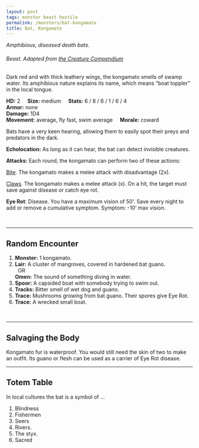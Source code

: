 ```yaml
---
layout: post
tags: monster beast hostile
permalink: /monsters/bat-kongamato
title: Bat, Kongamato
---
```


*Amphibious, diseased death bats.*

###### Beast. Adapted from [the Creature Compendium](https://www.drivethrurpg.com/product/147588/CC1-Creature-Compendium)

Dark red and with thick leathery wings, the kongamato smells of swamp water. Its amphibious nature explains its name, which means “boat toppler” in the local tongue.

**HD:** 2  &nbsp; &nbsp;  **Size:** medium &nbsp; &nbsp; **Stats:** 6 / 8 / 6 / 1 / 6 / 4  <br>
**Armor:** none <br>
**Damage:** 1D4 <br>
**Movement:** average, fly fast, swim average &nbsp; &nbsp; **Morale:** coward <br>

Bats have a very keen hearing, allowing them to easily spot their preys and predators in the dark.

**Echolocation:** As long as it can hear, the bat can detect invisible creatures.

**Attacks:** Each round, the kongamato can perform two of these actions:

<ins>Bite</ins>. The kongamato makes a melee attack with disadvantage (2x). 

<ins>Claws</ins>.  The kongamato makes a melee attack (x). On a hit, the target must save against disease or catch eye rot.

<span class="alchemy"> **Eye Rot**: Disease. You have a maximum vision of 50'. Save every night to add or remove a cumulative symptom. Symptom: -10’ max vision. </span>

<br>

---

## Random Encounter

1. **Monster:** 1 kongamato.
1. **Lair:** A cluster of mangroves, covered in hardened bat guano. <br>	&nbsp; OR <br>	**Omen:** The sound of something diving in water.
1. **Spoor:** A capsided boat with somebody trying to swim out.
1. **Tracks:** Bitter smell of wet dog and guano.
1. **Trace:** Mushrooms growing from bat guano. Their spores give Eye Rot. 
1. **Trace:** A wrecked small boat.

<br>

---

## Salvaging the Body

Kongamato fur is waterproof. You would still need the skin of two to make an outfit. Its guano or flesh can be used as a carrier of Eye Rot disease.

---

## Totem Table

In local cultures the bat is a symbol of ...

1. Blindness
1. Fishermen
1. Seers
1. Rivers.
1. The styx.
1. Sacred 
